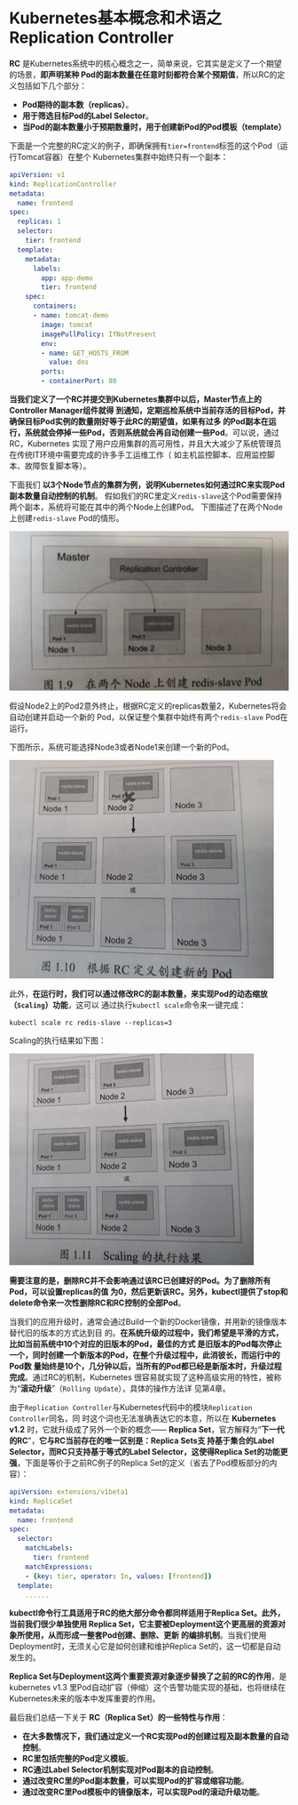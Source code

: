 Kubernetes基本概念和术语之Replication Controller
================================================================================
**RC** 是Kubernetes系统中的核心概念之一，简单来说，它其实是定义了一个期望的场景，**即声明某种
Pod的副本数量在任意时刻都符合某个预期值**，所以RC的定义包括如下几个部分：
+ **Pod期待的副本数（replicas）**。
+ **用于筛选目标Pod的Label Selector**。
+ **当Pod的副本数量小于预期数量时，用于创建新Pod的Pod模板（template）**

下面是一个完整的RC定义的例子，即确保拥有`tier=frontend`标签的这个Pod（运行Tomcat容器）在整个
Kubernetes集群中始终只有一个副本：
```yaml
apiVersion: v1
kind: ReplicationController
metadata:
  name: frontend
spec:
  replicas: 1
  selector:
    tier: frontend
  template:
    metadata:
      labels:
        app: app-demo
        tier: frontend
    spec:
      containers:
      - name: tomcat-demo
        image: tomcat
        imagePullPolicy: IfNotPresent
        env:
        - name: GET_HOSTS_FROM
          value: dns
        ports:
        - containerPort: 80
```
**当我们定义了一个RC并提交到Kubernetes集群中以后，Master节点上的Controller Manager组件就得
到通知，定期巡检系统中当前存活的目标Pod，并确保目标Pod实例的数量刚好等于此RC的期望值，如果有过多
的Pod副本在运行，系统就会停掉一些Pod，否则系统就会再自动创建一些Pod**。可以说，通过RC，Kubernetes
实现了用户应用集群的高可用性，并且大大减少了系统管理员在传统IT环境中需要完成的许多手工运维工作（
如主机监控脚本、应用监控脚本、故障恢复脚本等）。

下面我们 **以3个Node节点的集群为例，说明Kubernetes如何通过RC来实现Pod副本数量自动控制的机制**。
假如我们的RC里定义`redis-slave`这个Pod需要保持两个副本，系统将可能在其中的两个Node上创建Pod。
下图描述了在两个Node上创建`redis-slave` Pod的情形。

![在两个Node上创建redis-slave Pod](img/6.png)

假设Node2上的Pod2意外终止，根据RC定义的replicas数量2，Kubernetes将会自动创建并启动一个新的
Pod，以保证整个集群中始终有两个`redis-slave` Pod在运行。

下图所示，系统可能选择Node3或者Node1来创建一个新的Pod。

![根据RC定义创建新的Pod](img/7.png)

此外，**在运行时，我们可以通过修改RC的副本数量，来实现Pod的动态缩放（`Scaling`）功能**，这可以
通过执行`kubectl scale`命令来一键完成：
```shell
kubectl scale rc redis-slave --replicas=3
```
Scaling的执行结果如下图：

![Scaling的执行结果](img/8.png)

**需要注意的是，删除RC并不会影响通过该RC已创建好的Pod。为了删除所有Pod，可以设置replicas的值
为0，然后更新该RC。另外，kubectl提供了stop和delete命令来一次性删除RC和RC控制的全部Pod**。

当我们的应用升级时，通常会通过Build一个新的Docker镜像，并用新的镜像版本替代旧的版本的方式达到目
的。**在系统升级的过程中，我们希望是平滑的方式，比如当前系统中10个对应的旧版本的Pod，最佳的方式
是旧版本的Pod每次停止一个，同时创建一个新版本的Pod，在整个升级过程中，此消彼长，而运行中的Pod数
量始终是10个，几分钟以后，当所有的Pod都已经是新版本时，升级过程完成**。通过RC的机制，Kubernetes
很容易就实现了这种高级实用的特性，被称为“**滚动升级**”（`Rolling Update`），具体的操作方法详
见第4章。

由于`Replication Controller`与Kubernetes代码中的模块`Replication Controller`同名，同
时这个词也无法准确表达它的本意，所以在 **Kubernetes v1.2** 时，它就升级成了另外一个新的概念——
**Replica Set**，官方解释为“**下一代的RC**”，**它与RC当前存在的唯一区别是：Replica Sets支
持基于集合的Label Selector，而RC只支持基于等式的Label Selector，这使得Replica Set的功能更
强**，下面是等价于之前RC例子的Replica Set的定义（省去了Pod模板部分的内容）：
```yaml
apiVersion: extensions/v1beta1
kind: ReplicaSet
metadata:
  name: frontend
spec:
  selector:
    matchLabels:
      tier: frontend
    matchExpressions:
    - {key: tier, operator: In, values: [frontend]}
  template:
    ......
```
**kubectl命令行工具适用于RC的绝大部分命令都同样适用于Replica Set。此外，当前我们很少单独使用
Replica Set，它主要被Deployment这个更高层的资源对象所使用，从而形成一整套Pod创建、删除、更新
的编排机制**。当我们使用Deployment时，无须关心它是如何创建和维护Replica Set的，这一切都是自动
发生的。

**Replica Set与Deployment这两个重要资源对象逐步替换了之前的RC的作用**，是kubernetes v1.3
里Pod自动扩容（伸缩）这个告警功能实现的基础，也将继续在Kubernetes未来的版本中发挥重要的作用。

最后我们总结一下关于 **RC（Replica Set）的一些特性与作用**：
+ **在大多数情况下，我们通过定义一个RC实现Pod的创建过程及副本数量的自动控制**。
+ **RC里包括完整的Pod定义模板**。
+ **RC通过Label Selector机制实现对Pod副本的自动控制**。
+ **通过改变RC里的Pod副本数量，可以实现Pod的扩容或缩容功能**。
+ **通过改变RC里Pod模板中的镜像版本，可以实现Pod的滚动升级功能**。

